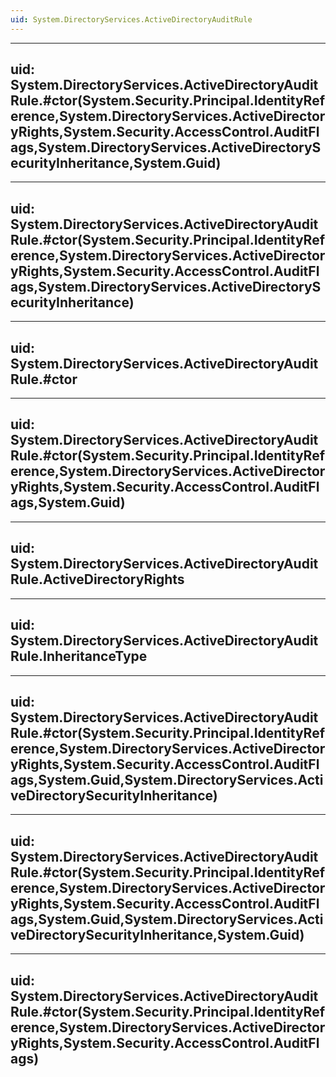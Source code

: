 ```yaml
---
uid: System.DirectoryServices.ActiveDirectoryAuditRule
---
```


---
uid: System.DirectoryServices.ActiveDirectoryAuditRule.#ctor(System.Security.Principal.IdentityReference,System.DirectoryServices.ActiveDirectoryRights,System.Security.AccessControl.AuditFlags,System.DirectoryServices.ActiveDirectorySecurityInheritance,System.Guid)
---

---
uid: System.DirectoryServices.ActiveDirectoryAuditRule.#ctor(System.Security.Principal.IdentityReference,System.DirectoryServices.ActiveDirectoryRights,System.Security.AccessControl.AuditFlags,System.DirectoryServices.ActiveDirectorySecurityInheritance)
---

---
uid: System.DirectoryServices.ActiveDirectoryAuditRule.#ctor
---

---
uid: System.DirectoryServices.ActiveDirectoryAuditRule.#ctor(System.Security.Principal.IdentityReference,System.DirectoryServices.ActiveDirectoryRights,System.Security.AccessControl.AuditFlags,System.Guid)
---

---
uid: System.DirectoryServices.ActiveDirectoryAuditRule.ActiveDirectoryRights
---

---
uid: System.DirectoryServices.ActiveDirectoryAuditRule.InheritanceType
---

---
uid: System.DirectoryServices.ActiveDirectoryAuditRule.#ctor(System.Security.Principal.IdentityReference,System.DirectoryServices.ActiveDirectoryRights,System.Security.AccessControl.AuditFlags,System.Guid,System.DirectoryServices.ActiveDirectorySecurityInheritance)
---

---
uid: System.DirectoryServices.ActiveDirectoryAuditRule.#ctor(System.Security.Principal.IdentityReference,System.DirectoryServices.ActiveDirectoryRights,System.Security.AccessControl.AuditFlags,System.Guid,System.DirectoryServices.ActiveDirectorySecurityInheritance,System.Guid)
---

---
uid: System.DirectoryServices.ActiveDirectoryAuditRule.#ctor(System.Security.Principal.IdentityReference,System.DirectoryServices.ActiveDirectoryRights,System.Security.AccessControl.AuditFlags)
---
